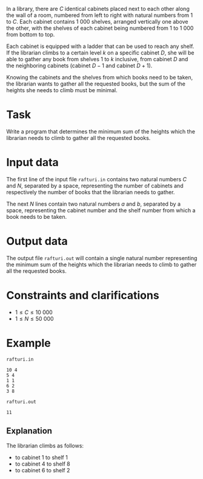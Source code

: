In a library, there are $C$ identical cabinets placed next to each other along the wall of a room, numbered from left to right with natural numbers from $1$ to $C$. Each cabinet contains $1\ 000$ shelves, arranged vertically one above the other, with the shelves of each cabinet being numbered from $1$ to $1\ 000$ from bottom to top.

Each cabinet is equipped with a ladder that can be used to reach any shelf. If the librarian climbs to a certain level $k$ on a specific cabinet $D$, she will be able to gather any book from shelves $1$ to $k$ inclusive, from cabinet $D$ and the neighboring cabinets (cabinet $D-1$ and cabinet $D+1$).

Knowing the cabinets and the shelves from which books need to be taken, the librarian wants to gather all the requested books, but the sum of the heights she needs to climb must be minimal.

# Task

Write a program that determines the minimum sum of the heights which the librarian needs to climb to gather all the requested books.

# Input data

The first line of the input file `rafturi.in` contains two natural numbers $C$ and $N$, separated by a space, representing the number of cabinets and respectively the number of books that the librarian needs to gather.

The next $N$ lines contain two natural numbers $a$ and $b$, separated by a space, representing the cabinet number and the shelf number from which a book needs to be taken.

# Output data

The output file `rafturi.out` will contain a single natural number representing the minimum sum of the heights which the librarian needs to climb to gather all the requested books.

# Constraints and clarifications

* $1 \leq C \leq 10\ 000$
* $1 \leq N \leq 50\ 000$

# Example

`rafturi.in`
```
10 4
5 4
1 1
6 2
3 8
```

`rafturi.out`
```
11
```

## Explanation

The librarian climbs as follows:

- to cabinet $1$ to shelf $1$
- to cabinet $4$ to shelf $8$
- to cabinet $6$ to shelf $2$